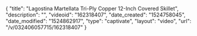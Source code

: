 {
    "title": "Lagostina Martellata Tri-Ply Copper 12-Inch Covered Skillet",
    "description": "",
    "videoid": "162318407",
    "date_created": "1524758045",
    "date_modified": "1524862917",
    "type": "captivate",
    "layout": "video",
    "url": "\/v\/032406057715\/162318407"
}